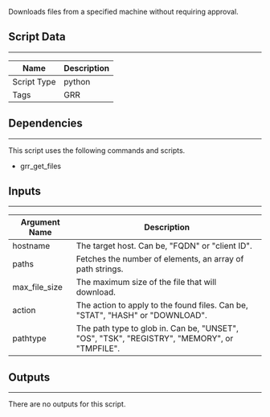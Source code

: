 Downloads files from a specified machine without requiring approval.

## Script Data

---

| **Name** | **Description** |
| --- | --- |
| Script Type | python |
| Tags | GRR |


## Dependencies

---
This script uses the following commands and scripts.

* grr_get_files

## Inputs

---

| **Argument Name** | **Description** |
| --- | --- |
| hostname | The target host. Can be, "FQDN" or "client ID". |
| paths | Fetches the number of elements, an array of path strings. |
| max_file_size | The maximum size of the file that will download. |
| action | The action to apply to the found files. Can be, "STAT", "HASH" or "DOWNLOAD". |
| pathtype | The path type to glob in. Can be, "UNSET", "OS", "TSK", "REGISTRY", "MEMORY", or "TMPFILE". |

## Outputs

---
There are no outputs for this script.
